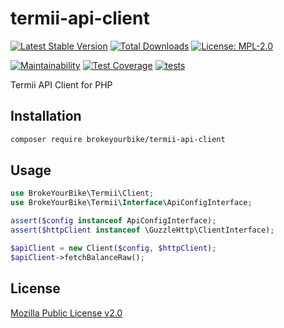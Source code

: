 # termii-api-client

[![Latest Stable Version](https://img.shields.io/github/v/release/brokeyourbike/termii-api-client-php)](https://github.com/brokeyourbike/termii-api-client-php/releases)
[![Total Downloads](https://poser.pugx.org/brokeyourbike/termii-api-client/downloads)](https://packagist.org/packages/brokeyourbike/termii-api-client)
[![License: MPL-2.0](https://img.shields.io/badge/license-MPL--2.0-purple.svg)](https://github.com/brokeyourbike/termii-api-client-php/blob/main/LICENSE)

[![Maintainability](https://api.codeclimate.com/v1/badges/1cd42fecafb04e6ed6ff/maintainability)](https://codeclimate.com/github/brokeyourbike/termii-api-client-php/maintainability)
[![Test Coverage](https://api.codeclimate.com/v1/badges/1cd42fecafb04e6ed6ff/test_coverage)](https://codeclimate.com/github/brokeyourbike/termii-api-client-php/test_coverage)
[![tests](https://github.com/brokeyourbike/termii-api-client-php/actions/workflows/tests.yml/badge.svg)](https://github.com/brokeyourbike/termii-api-client-php/actions/workflows/tests.yml)

Termii API Client for PHP

## Installation

```bash
composer require brokeyourbike/termii-api-client
```

## Usage

```php
use BrokeYourBike\Termii\Client;
use BrokeYourBike\Termii\Interface\ApiConfigInterface;

assert($config instanceof ApiConfigInterface);
assert($httpClient instanceof \GuzzleHttp\ClientInterface);

$apiClient = new Client($config, $httpClient);
$apiClient->fetchBalanceRaw();
```

## License
[Mozilla Public License v2.0](https://github.com/brokeyourbike/termii-api-client-php/blob/main/LICENSE)

